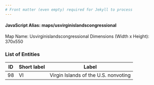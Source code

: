 ```yaml
---
# Front matter (even empty) required for Jekyll to process
---
```


#### JavaScript Alias: maps/usvirginislandscongressional

Map Name: Usvirginislandscongressional
Dimensions (Width x Height): 370x550





### List of Entities

ID | Short label | Label
---|---|---|
98|VI|Virgin Islands of the U.S. nonvoting

